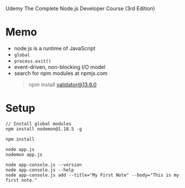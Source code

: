 Udemy
The Complete Node.js Developer Course (3rd Edition)

# Memo

- node.js is a runtime of JavaScript
- `global`
- `process.exit()`
- event-driven, non-blocking I/O model
- search for npm modules at npmjs.com
	> npm install validator@13.6.0


# Setup
```
// Install global modules
npm install nodemon@1.18.5 -g

npm install

node app.js
nodemon app.js

node app-console.js --version
node app-console.js --help
node app-console.js add --title="My First Note" --body="This is my first note."
```

